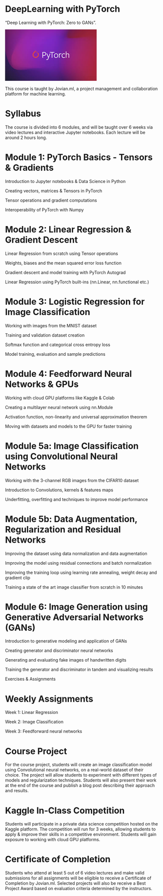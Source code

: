 # DeepLearning with PyTorch
 “Deep Learning with PyTorch: Zero to GANs”. 
 
 ![](https://github.com/anuraglahon16/DeepLearning-with-PyTorch/blob/master/images/pytoec.jpg)
 
This course is taught by Jovian.ml, a project management and collaboration platform for machine learning.

# Syllabus
The course is divided into 6 modules, and will be taught over 6 weeks via video lectures and interactive Jupyter notebooks. Each lecture will be around 2 hours long.

# Module 1: PyTorch Basics - Tensors & Gradients

Introduction to Jupyter notebooks & Data Science in Python

Creating vectors, matrices & Tensors in PyTorch

Tensor operations and gradient computations

Interoperability of PyTorch with Numpy

# Module 2: Linear Regression & Gradient Descent

Linear Regression from scratch using Tensor operations

Weights, biases and the mean squared error loss function

Gradient descent and model training with PyTorch Autograd

Linear Regression using PyTorch built-ins (nn.Linear, nn.functional etc.)

# Module 3: Logistic Regression for Image Classification

Working with images from the MNIST dataset

Training and validation dataset creation

Softmax function and categorical cross entropy loss

Model training, evaluation and sample predictions

# Module 4: Feedforward Neural Networks & GPUs

Working with cloud GPU platforms like Kaggle & Colab

Creating a multilayer neural network using nn.Module

Activation function, non-linearity and universal approximation theorem

Moving with datasets and models to the GPU for faster training

# Module 5a: Image Classification using Convolutional Neural Networks

Working with the 3-channel RGB images from the CIFAR10 dataset

Introduction to Convolutions, kernels & features maps

Underfitting, overfitting and techniques to improve model performance

# Module 5b: Data Augmentation, Regularization and Residual Networks

Improving the dataset using data normalization and data augmentation

Improving the model using residual connections and batch normalization

Improving the training loop using learning rate annealing, weight decay and gradient clip

Training a state of the art image classifier from scratch in 10 minutes

# Module 6: Image Generation using Generative Adversarial Networks (GANs)

Introduction to generative modeling and application of GANs

Creating generator and discriminator neural networks

Generating and evaluating fake images of handwritten digits

Training the generator and discriminator in tandem and visualizing results

Exercises & Assignments

# Weekly Assignments

Week 1: Linear Regression

Week 2: Image Classification

Week 3: Feedforward neural networks

# Course Project

For the course project, students will create an image classification model using Convolutional neural networks, on a real-world dataset of their choice. The project will allow students to experiment with different types of models and regularization techniques. Students will also present their work at the end of the course and publish a blog post describing their approach and results.

# Kaggle In-Class Competition

Students will participate in a private data science competition hosted on the Kaggle platform. The competition will run for 3 weeks, allowing students to apply & improve their skills in a competitive environment. Students will gain exposure to working with cloud GPU platforms.

# Certificate of Completion

Students who attend at least 5 out of 6 video lectures and make valid submissions for all assignments will be eligible to receive a Certificate of Completion by Jovian.ml. Selected projects will also be receive a Best Project Award based on evaluation criteria determined by the instructors.
